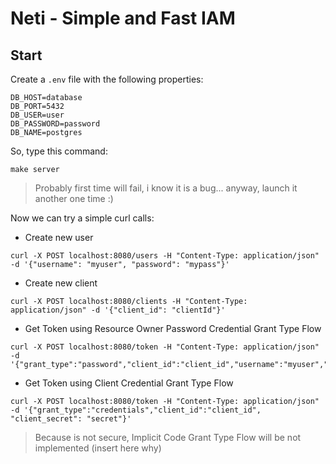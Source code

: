 # Neti - Simple and Fast IAM

## Start

Create a `.env` file with the following properties: 
```
DB_HOST=database
DB_PORT=5432
DB_USER=user
DB_PASSWORD=password
DB_NAME=postgres
```

So, type this command:
```
make server
```

> Probably first time will fail, i know it is a bug... anyway, launch it another one time :) 

Now we can try a simple curl calls:

* Create new user
```
curl -X POST localhost:8080/users -H "Content-Type: application/json" -d '{"username": "myuser", "password": "mypass"}'  
```

* Create new client

```
curl -X POST localhost:8080/clients -H "Content-Type: application/json" -d '{"client_id": "clientId"}'  

```

* Get Token using Resource Owner Password Credential Grant Type Flow
```
curl -X POST localhost:8080/token -H "Content-Type: application/json" -d '{"grant_type":"password","client_id":"client_id","username":"myuser","password":"mypass"}'

```

* Get Token using Client Credential Grant Type Flow
```
curl -X POST localhost:8080/token -H "Content-Type: application/json" -d '{"grant_type":"credentials","client_id":"client_id", "client_secret": "secret"}'
```

> Because is not secure, Implicit Code Grant Type Flow will be not implemented (insert here why)
